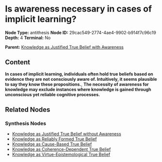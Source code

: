 # Is awareness necessary in cases of implicit learning?

**Node Type:** antithesis
**Node ID:** 29cac549-2774-4ae4-9902-b914f7c96c19
**Depth:** 4
**Terminal:** No

**Parent:** [Knowledge as Justified True Belief with Awareness](knowledge-as-justified-true-belief-with-awareness-synthesis-53860cdd-565a-43c0-aa48-5cb5bfb1fef3.md)

## Content

**In cases of implicit learning, individuals often hold true beliefs based on evidence they are not consciously aware of. Intuitively, it seems plausible to say they know these propositions.**, **The necessity of awareness for knowledge may exclude instances where knowledge is gained through unconscious yet reliable cognitive processes.**

## Related Nodes

### Synthesis Nodes

- [Knowledge as Justified True Belief without Awareness](knowledge-as-justified-true-belief-without-awareness-synthesis-d963f934-668c-4608-98b8-502112f58806.md)
- [Knowledge as Reliably Formed True Belief](knowledge-as-reliably-formed-true-belief-synthesis-6f1a99dc-821f-42cf-89c7-cced45dd1332.md)
- [Knowledge as Cause-Based True Belief](knowledge-as-cause-based-true-belief-synthesis-f9c515db-ea9a-45a6-9498-d42d837edf8e.md)
- [Knowledge as Coherence-Dependent True Belief](knowledge-as-coherence-dependent-true-belief-synthesis-c26c3c77-bf63-4335-94b4-5f8d3421cd3e.md)
- [Knowledge as Virtue-Epistemological True Belief](knowledge-as-virtue-epistemological-true-belief-synthesis-211cfffa-4bdb-4797-941f-9a0bdad117ed.md)
